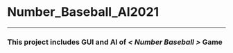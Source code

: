 # Number_Baseball_AI2021

-------------------------------------------------------
### This project includes GUI and AI of **_< Number Baseball >_** Game
